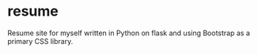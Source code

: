 # resume
Resume site for myself written in Python on flask and using Bootstrap as a primary CSS library.
